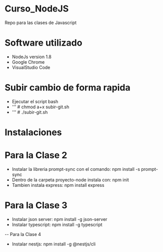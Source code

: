 # Curso_NodeJS 
Repo para las clases de Javascript

# Software utilizado

- NodeJs version 1.8
- Google Chrome
- VisualStudio Code

# Subir cambio de forma rapida
- Ejecutar el script bash
- ''' # chmod a+x subir-git.sh
- ''' # ./subir-git.sh

# Instalaciones
# Para la Clase 2
- Instalar la libreria prompt-sync con el comando:
    npm install -s prompt-sync
- Dentro de la carpeta proyecto-node instala con:
    npm init
- Tambien instala express:
    npm install express

# Para la Clase 3
- Instalar json server:
    npm install -g json-server
- Instalar typescript:
    npm install -g typescript

-- Para la Clase 4
- Instalar nestjs:
    npm install -g @nestjs/cli